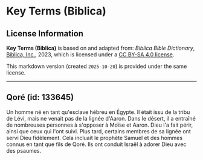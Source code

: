 # Key Terms (Biblica)

## License Information

**Key Terms (Biblica)** is based on and adapted from: _Biblica Bible Dictionary_, [Biblica, Inc.](https://www.biblica.com/), 2023, which is licensed under a [CC BY-SA 4.0 license](https://creativecommons.org/licenses/by-sa/4.0/legalcode.en).

This markdown version (created `2025-10-20`) is provided under the same license.



--------------------------------

## Qoré (id: 133645)

Un homme né en tant qu'esclave hébreu en Égypte. Il était issu de la tribu de Lévi, mais ne venait pas de la lignée d'Aaron. Dans le désert, il a entraîné de nombreuses personnes à s'opposer à Moïse et Aaron. Dieu l'a fait périr, ainsi que ceux qui l'ont suivi. Plus tard, certains membres de sa lignée ont servi Dieu fidèlement. Cela incluait le prophète Samuel et des hommes connus en tant que fils de Qoré. Ils ont conduit Israël à adorer Dieu avec des psaumes.


